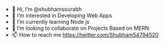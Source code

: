 - 👋 Hi, I’m @shubhamsourabh
- 👀 I’m interested in Developing Web Apps
- 🌱 I’m currently learning Node js
- 💞️ I’m looking to collaborate on Projects Based on MERN 
- 📫 How to reach me https://twitter.com/Shubham54794520

<!---
shubhamsourabh/shubhamsourabh is a ✨ special ✨ repository because its `README.md` (this file) appears on your GitHub profile.
You can click the Preview link to take a look at your changes.
--->
